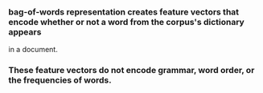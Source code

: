 ### bag-of-words representation creates feature vectors that encode whether or not a word from the corpus's dictionary appears
in a document. 
### These feature vectors do not encode grammar, word order, or the frequencies of words.
